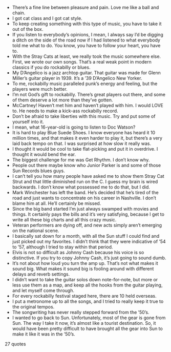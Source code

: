  - There’s a fine line between pleasure and pain. Love me like a ball and chain.
 - I got cat class and I got cat style.
 - To keep creating something with this type of music, you have to take it out of the box.
 - If you listen to everybody’s opinions, I mean, I always say I’d be digging a ditch on the side of the road now if I had listened to what everybody told me what to do. You know, you have to follow your heart, you have to.
 - With the Stray Cats at least, we really took the music somewhere else. First, we wrote our own songs. That’s a real weak point in modern classics if you do rockabilly or blues.
 - My D’Angelico is a jazz archtop guitar. That guitar was made for Glenn Miller’s guitar player in 1939. It’s a ’39 D’Angelico New Yorker.
 - To me, rockabilly music paralleled punk’s energy and feeling, but the players were much better.
 - I’m not God’s gift to rockabilly. There’s great players out there, and some of them deserve a lot more than they’ve gotten.
 - McCartney! Haven’t met him and haven’t played with him. I would LOVE to. He needs to make a kick-ass rockabilly record.
 - Don’t be afraid to take liberties with this music. Try and put some of yourself into it.
 - I mean, what 16-year-old is going to listen to Doc Watson?
 - It is hard to play Blue Suede Shoes. I know everyone has heard it 10 million times, and that makes it even harder to play it, but there’s a very laid back tempo on that. I was surprised at how slow it really was.
 - I thought it would be cool to take flat-picking and put it in overdrive. I thought it would bend the ear.
 - The biggest challenge for me was Get Rhythm. I don’t know why.
 - People out there maybe know who Junior Parker is and some of those Sun Records blues guys.
 - I can’t tell you how many people have asked me to show them Stray Cat Strut and that little diminished run on the C. I guess my brain is wired backwards. I don’t know what possessed me to do that, but I did.
 - Mark Winchester has left the band. He’s decided that he’s tired of the road and just wants to concentrate on his career in Nashville. I don’t blame him at all. He’ll certainly be missed.
 - Since the big band started I’m just always swamped with movies and things. It certainly pays the bills and it’s very satisfying, because I get to write all these big charts and all this crazy music.
 - Veteran performers are dying off, and new acts simply aren’t emerging on the national scene.
 - I basically sat down for a month, with all the Sun stuff I could find and just picked out my favorites. I didn’t think that they were indicative of ’54 to ’57, although I tried to stay within that period.
 - Elvis is not so difficult as Johnny Cash because his voice is so distinctive. If you try to copy Johnny Cash, it’s just going to sound dumb.
 - It’s not about how loud you turn the amp up. That’s not what makes it sound big. What makes it sound big is fooling around with different delays and reverb settings.
 - I didn’t want to take the guitar solos down note-for-note, but more or less use them as a map, and keep all the hooks from the guitar playing, and let myself come through.
 - For every rockabilly festival staged here, there are 10 held overseas.
 - I put a metronome up to all the songs, and I tried to really keep it true to the original tempos.
 - The songwriting has never really stepped forward from the ’50’s.
 - I wanted to go back to Sun. Unfortunately, most of the gear is gone from Sun. The way I take it now, it’s almost like a tourist destination. So, it would have been pretty difficult to have brought all the gear into Sun to make it like it was in the ’50’s.

27 quotes